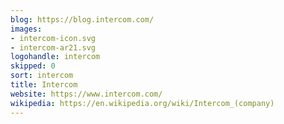 ```yaml
---
blog: https://blog.intercom.com/
images:
- intercom-icon.svg
- intercom-ar21.svg
logohandle: intercom
skipped: 0
sort: intercom
title: Intercom
website: https://www.intercom.com/
wikipedia: https://en.wikipedia.org/wiki/Intercom_(company)
---
```

